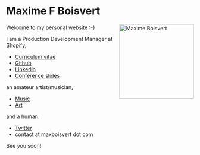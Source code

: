 # Maxime F Boisvert

<img align="right" title='Maxime Boisvert' width='200' src="https://secure.gravatar.com/avatar/ca2a7964ce3cdb3c8271a8ccbb8fea6c.png?s=400">

Welcome to my personal website :-)

I am a Production Development Manager at [Shopify](https://www.shopify.com/),

- [Curriculum vitae](/curriculum-vitae)
- [Github](https://github.com/maxboisvert)
- [Linkedin](https://ca.linkedin.com/in/maxboisvert)
- [Conference slides](https://github.com/maxboisvert?tab=repositories&q=conference&type=source)

an amateur artist/musician,

- [Music](https://maxboisvert.bandcamp.com/album/le-retour)
- [Art](http://maxboisvert.deviantart.com/)

and a human.

- [Twitter](https://twitter.com/maxboisvert)
- contact at maxboisvert dot com

See you soon!
